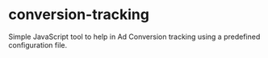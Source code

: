 conversion-tracking
===================

Simple JavaScript tool to help in Ad Conversion tracking using a predefined configuration file. 